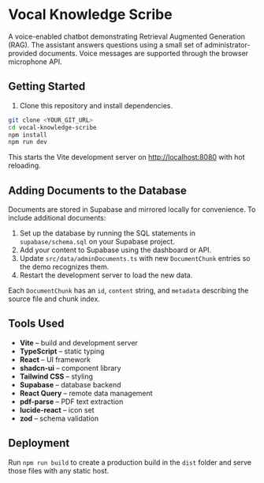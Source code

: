 # Vocal Knowledge Scribe

A voice-enabled chatbot demonstrating Retrieval Augmented Generation (RAG). The assistant answers questions using a small set of administrator-provided documents. Voice messages are supported through the browser microphone API.

## Getting Started

1. Clone this repository and install dependencies.

```sh
git clone <YOUR_GIT_URL>
cd vocal-knowledge-scribe
npm install
npm run dev
```

This starts the Vite development server on <http://localhost:8080> with hot reloading.

## Adding Documents to the Database

Documents are stored in Supabase and mirrored locally for convenience. To include additional documents:

1. Set up the database by running the SQL statements in `supabase/schema.sql` on your Supabase project.
2. Add your content to Supabase using the dashboard or API.
3. Update `src/data/adminDocuments.ts` with new `DocumentChunk` entries so the demo recognizes them.
4. Restart the development server to load the new data.

Each `DocumentChunk` has an `id`, `content` string, and `metadata` describing the source file and chunk index.

## Tools Used

- **Vite** – build and development server
- **TypeScript** – static typing
- **React** – UI framework
- **shadcn-ui** – component library
- **Tailwind CSS** – styling
- **Supabase** – database backend
- **React Query** – remote data management
- **pdf-parse** – PDF text extraction
- **lucide-react** – icon set
- **zod** – schema validation

## Deployment

Run `npm run build` to create a production build in the `dist` folder and serve those files with any static host.
